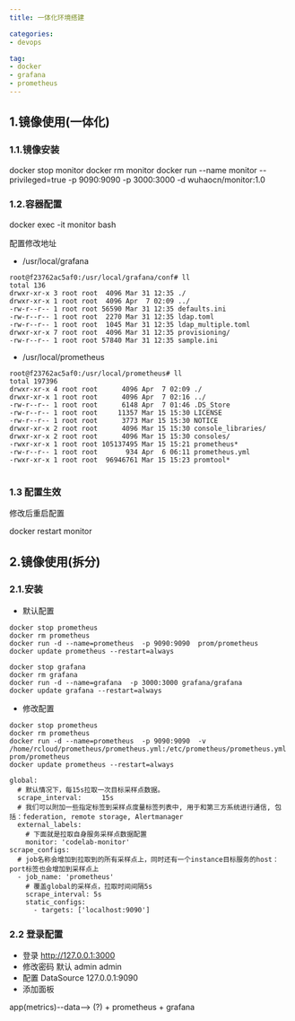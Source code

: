 ```yaml
---
title: 一体化环境搭建

categories:
- devops

tag:
- docker
- grafana
- prometheus
---
```



## 1.镜像使用(一体化)

### 1.1.镜像安装
docker stop monitor
docker rm monitor
docker run --name monitor --privileged=true -p 9090:9090  -p 3000:3000  -d wuhaocn/monitor:1.0

### 1.2.容器配置

docker exec -it monitor bash

配置修改地址
*  /usr/local/grafana
```
root@f23762ac5af0:/usr/local/grafana/conf# ll
total 136
drwxr-xr-x 3 root root  4096 Mar 31 12:35 ./
drwxr-xr-x 1 root root  4096 Apr  7 02:09 ../
-rw-r--r-- 1 root root 56590 Mar 31 12:35 defaults.ini
-rw-r--r-- 1 root root  2270 Mar 31 12:35 ldap.toml
-rw-r--r-- 1 root root  1045 Mar 31 12:35 ldap_multiple.toml
drwxr-xr-x 7 root root  4096 Mar 31 12:35 provisioning/
-rw-r--r-- 1 root root 57840 Mar 31 12:35 sample.ini
```
* /usr/local/prometheus

```
root@f23762ac5af0:/usr/local/prometheus# ll
total 197396
drwxr-xr-x 4 root root      4096 Apr  7 02:09 ./
drwxr-xr-x 1 root root      4096 Apr  7 02:16 ../
-rw-r--r-- 1 root root      6148 Apr  7 01:46 .DS_Store
-rw-r--r-- 1 root root     11357 Mar 15 15:30 LICENSE
-rw-r--r-- 1 root root      3773 Mar 15 15:30 NOTICE
drwxr-xr-x 2 root root      4096 Mar 15 15:30 console_libraries/
drwxr-xr-x 2 root root      4096 Mar 15 15:30 consoles/
-rwxr-xr-x 1 root root 105137495 Mar 15 15:21 prometheus*
-rw-r--r-- 1 root root       934 Apr  6 06:11 prometheus.yml
-rwxr-xr-x 1 root root  96946761 Mar 15 15:23 promtool*
      
```

### 1.3 配置生效

修改后重启配置

docker restart monitor

## 2.镜像使用(拆分)

### 2.1.安装

- 默认配置

```
docker stop prometheus
docker rm prometheus
docker run -d --name=prometheus  -p 9090:9090  prom/prometheus
docker update prometheus --restart=always

docker stop grafana
docker rm grafana
docker run -d --name=grafana  -p 3000:3000 grafana/grafana
docker update grafana --restart=always
```

- 修改配置

```
docker stop prometheus
docker rm prometheus
docker run -d --name=prometheus  -p 9090:9090  -v /home/rcloud/prometheus/prometheus.yml:/etc/prometheus/prometheus.yml prom/prometheus
docker update prometheus --restart=always
```

```
global:
  # 默认情况下，每15s拉取一次目标采样点数据。
  scrape_interval:     15s
  # 我们可以附加一些指定标签到采样点度量标签列表中, 用于和第三方系统进行通信, 包括：federation, remote storage, Alertmanager
  external_labels:
    # 下面就是拉取自身服务采样点数据配置
    monitor: 'codelab-monitor'
scrape_configs:
  # job名称会增加到拉取到的所有采样点上，同时还有一个instance目标服务的host：port标签也会增加到采样点上
  - job_name: 'prometheus'
    # 覆盖global的采样点，拉取时间间隔5s
    scrape_interval: 5s
    static_configs:
      - targets: ['localhost:9090']
```

### 2.2 登录配置

- 登录 http://127.0.0.1:3000
- 修改密码 默认 admin admin
- 配置 DataSource 127.0.0.1:9090
- 添加面板

app(metrics)--data--> (?) + prometheus + grafana
